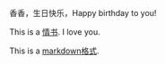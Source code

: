 

香香，生日快乐，Happy birthday to you! 

This is a [情书](More.md).  I love you.










































This is a [markdown格式](SimpleMarkdown.md). 
